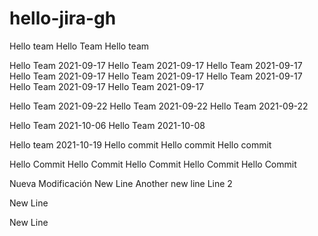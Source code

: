 # hello-jira-gh
Hello team
Hello Team
Hello team

Hello Team 2021-09-17
Hello Team 2021-09-17
Hello Team 2021-09-17
Hello Team 2021-09-17
Hello Team 2021-09-17
Hello Team 2021-09-17
Hello Team 2021-09-17
Hello Team 2021-09-17

Hello Team 2021-09-22
Hello Team 2021-09-22
Hello Team 2021-09-22

Hello Team 2021-10-06
Hello Team 2021-10-08

Hello team 2021-10-19
Hello commit
Hello commit
Hello commit

Hello Commit
Hello Commit
Hello Commit
Hello Commit
Hello Commit

Nueva Modificación
New Line
Another new line
Line 2

New Line

New Line


